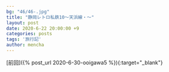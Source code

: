 ```yaml
---
bg: "46/46-.jpg"
title: "静岡レトロ私鉄10～天浜線・～"
layout: post
date: 2020-6-22 20:00:00 +9
categories: posts
tags: '旅行記'
author: mencha
---
```

  [前回]({%  post_url 2020-6-30-ooigawa5 %}){:target="_blank"} 

<!--more-->
![]()